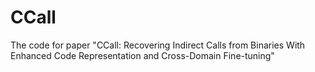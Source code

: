 # CCall
The code for paper "CCall: Recovering Indirect Calls from Binaries With Enhanced Code Representation and Cross-Domain Fine-tuning"
